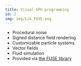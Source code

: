 ```yaml
---
title: Visual GPU programming
id: 2
img: img/Lib_FUSE.png
---
```


* Procedural noise
* Signed distance field rendering
* Customizable particle systems 
* Vector fields
* Fluid simulation
* Provided via <a href="https://www.thefuselab.io" target="_blank">the FUSE library</a>